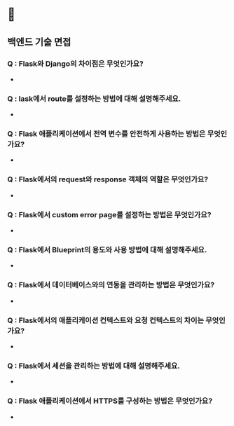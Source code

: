 # 💯 
## 백엔드 기술 면접

### Q : Flask와 Django의 차이점은 무엇인가요?
 - 
### Q : lask에서 route를 설정하는 방법에 대해 설명해주세요.
 - 
### Q : Flask 애플리케이션에서 전역 변수를 안전하게 사용하는 방법은 무엇인가요?
 - 
### Q : Flask에서의 request와 response 객체의 역할은 무엇인가요?
 - 
### Q : Flask에서 custom error page를 설정하는 방법은 무엇인가요?
 - 
### Q : Flask에서 Blueprint의 용도와 사용 방법에 대해 설명해주세요.
 - 
### Q : Flask에서 데이터베이스와의 연동을 관리하는 방법은 무엇인가요?
 - 
### Q : Flask에서의 애플리케이션 컨텍스트와 요청 컨텍스트의 차이는 무엇인가요?
 - 
### Q : Flask에서 세션을 관리하는 방법에 대해 설명해주세요.
 - 
### Q : Flask 애플리케이션에서 HTTPS를 구성하는 방법은 무엇인가요?
 - 